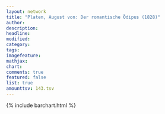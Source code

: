 ```yaml
---
layout: network
title: "Platen, August von: Der romantische Ödipus (1828)"
author:
description:
headline:
modified:
category:
tags:
imagefeature: 
mathjax: 
chart: 
comments: true
featured: false
list: true
amounttsv: 143.tsv
---
```

{% include barchart.html %}
